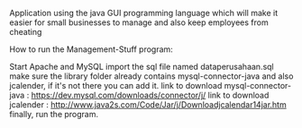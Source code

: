 Application using the java GUI programming language which will make it easier for small businesses to manage and also keep employees from cheating

How to run the Management-Stuff program:

Start Apache and MySQL import the sql file named dataperusahaan.sql make sure the library folder already contains mysql-connector-java and also jcalender, if it's not there you can add it. link to download mysql-connector-java : https://dev.mysql.com/downloads/connector/j/ link to download jcalender : http://www.java2s.com/Code/Jar/j/Downloadjcalendar14jar.htm finally, run the program.
